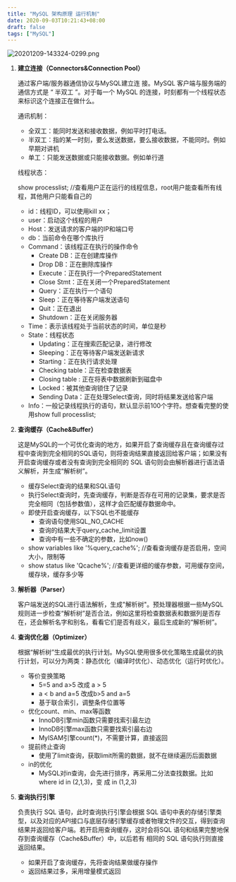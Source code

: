 ```yaml
---
title: "MySQL 架构原理 运行机制"
date: 2020-09-03T10:21:43+08:00
draft: false
tags: ["MySQL"]
---
```


![20201209-143324-0299.png](https://gitee.com/chuchin/img/raw/master/20201209-143324-0299.png)

1. **建立连接（Connectors&Connection Pool）**

   通过客户端/服务器通信协议与MySQL建立连 接。MySQL 客户端与服务端的通信方式是 “ 半双工 ”。对于每一个 MySQL 的连接，时刻都有一个线程状态来标识这个连接正在做什么。

   通讯机制：

   * 全双工：能同时发送和接收数据，例如平时打电话。
   * 半双工：指的某一时刻，要么发送数据，要么接收数据，不能同时。例如早期对讲机
   * 单工：只能发送数据或只能接收数据。例如单行道

   线程状态：

   show processlist; //查看用户正在运行的线程信息，root用户能查看所有线程，其他用户只能看自己的

   * id：线程ID，可以使用kill xx；
   * user：启动这个线程的用户
   * Host：发送请求的客户端的IP和端口号
   * db：当前命令在哪个库执行
   * Command：该线程正在执行的操作命令
     * Create DB：正在创建库操作
     * Drop DB：正在删除库操作
     * Execute：正在执行一个PreparedStatement
     * Close Stmt：正在关闭一个PreparedStatement
     * Query：正在执行一个语句
     * Sleep：正在等待客户端发送语句
     * Quit：正在退出
     * Shutdown：正在关闭服务器
   * Time：表示该线程处于当前状态的时间，单位是秒
   * State：线程状态
     * Updating：正在搜索匹配记录，进行修改
     * Sleeping：正在等待客户端发送新请求
     * Starting：正在执行请求处理
     * Checking table：正在检查数据表
     * Closing table : 正在将表中数据刷新到磁盘中
     * Locked：被其他查询锁住了记录
     * Sending Data：正在处理Select查询，同时将结果发送给客户端
   * Info：一般记录线程执行的语句，默认显示前100个字符。想查看完整的使用show full processlist;

2. **查询缓存（Cache&Buffer）**

   这是MySQL的一个可优化查询的地方，如果开启了查询缓存且在查询缓存过程中查询到完全相同的SQL语句，则将查询结果直接返回给客户端；如果没有开启查询缓存或者没有查询到完全相同的 SQL 语句则会由解析器进行语法语义解析，并生成“解析树”。

   * 缓存Select查询的结果和SQL语句
   * 执行Select查询时，先查询缓存，判断是否存在可用的记录集，要求是否完全相同（包括参数值），这样才会匹配缓存数据命中。
   * 即使开启查询缓存，以下SQL也不能缓存
     * 查询语句使用SQL_NO_CACHE
     * 查询的结果大于query_cache_limit设置
     * 查询中有一些不确定的参数，比如now()
   * show variables like '%query_cache%'; //查看查询缓存是否启用，空间大小，限制等
   * show status like 'Qcache%'; //查看更详细的缓存参数，可用缓存空间，缓存块，缓存多少等

3. **解析器（Parser）**

   客户端发送的SQL进行语法解析，生成"解析树"。预处理器根据一些MySQL 规则进一步检查“解析树”是否合法，例如这里将检查数据表和数据列是否存在，还会解析名字和别名，看看它们是否有歧义，最后生成新的“解析树”。

4. **查询优化器（Optimizer）**

   根据“解析树”生成最优的执行计划。MySQL使用很多优化策略生成最优的执行计划，可以分为两类：静态优化（编译时优化）、动态优化（运行时优化）。

   * 等价变换策略
     * 5=5 and a>5 改成 a > 5
     * a < b and a=5 改成b>5 and a=5
     * 基于联合索引，调整条件位置等
   * 优化count、min、max等函数
     * InnoDB引擎min函数只需要找索引最左边
     * InnoDB引擎max函数只需要找索引最右边
     * MyISAM引擎count(*)，不需要计算，直接返回
   * 提前终止查询
     * 使用了limit查询，获取limit所需的数据，就不在继续遍历后面数据
   * in的优化
     * MySQL对in查询，会先进行排序，再采用二分法查找数据。比如where id in (2,1,3)，变 成 in (1,2,3)

5. **查询执行引擎**

   负责执行 SQL 语句，此时查询执行引擎会根据 SQL 语句中表的存储引擎类型，以及对应的API接口与底层存储引擎缓存或者物理文件的交互，得到查询结果并返回给客户端。若开启用查询缓存，这时会将SQL 语句和结果完整地保存到查询缓存（Cache&Buffer）中，以后若有 相同的 SQL 语句执行则直接返回结果。

   * 如果开启了查询缓存，先将查询结果做缓存操作
   * 返回结果过多，采用增量模式返回
